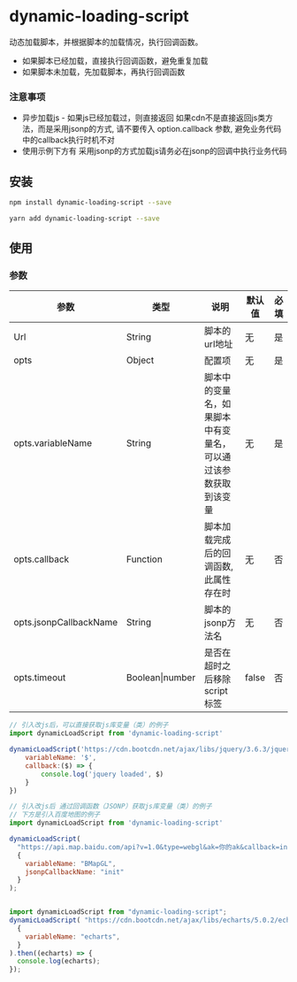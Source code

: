 # dynamic-loading-script

动态加载脚本，并根据脚本的加载情况，执行回调函数。
+ 如果脚本已经加载，直接执行回调函数，避免重复加载
+ 如果脚本未加载，先加载脚本，再执行回调函数



### 注意事项
+ 异步加载js - 如果js已经加载过，则直接返回 如果cdn不是直接返回js类方法，而是采用jsonp的方式, 请不要传入 option.callback 参数, 避免业务代码中的callback执行时机不对
+ 使用示例下方有 采用jsonp的方式加载js请务必在jsonp的回调中执行业务代码

## 安装

``` bash
npm install dynamic-loading-script --save
```

``` bash
yarn add dynamic-loading-script --save
```

## 使用

### 参数

| 参数                   | 类型            | 说明                                                         | 默认值 | 必填 |
| ---------------------- | --------------- | ------------------------------------------------------------ | ------ | ---- |
| Url                    | String          | 脚本的url地址                                                | 无     | 是   |
| opts                   | Object          | 配置项                                                       | 无     | 是   |
| opts.variableName      | String          | 脚本中的变量名，如果脚本中有变量名，可以通过该参数获取到该变量 | 无     | 是   |
| opts.callback          | Function        | 脚本加载完成后的回调函数, 此属性存在时                       | 无     | 否   |
| opts.jsonpCallbackName | String          | 脚本的jsonp方法名                                            | 无     | 否   |
| opts.timeout           | Boolean\|number | 是否在超时之后移除script标签                                 | false  | 否   |


``` javascript
// 引入改js后，可以直接获取js库变量（类）的例子
import dynamicLoadScript from 'dynamic-loading-script'

dynamicLoadScript('https://cdn.bootcdn.net/ajax/libs/jquery/3.6.3/jquery.min.js', {
    variableName: '$',
    callback:($) => {
        console.log('jquery loaded', $)
    }
})
```

``` javascript
// 引入改js后 通过回调函数（JSONP）获取js库变量（类）的例子
// 下方是引入百度地图的例子
import dynamicLoadScript from 'dynamic-loading-script'

dynamicLoadScript(
  "https://api.map.baidu.com/api?v=1.0&type=webgl&ak=你的ak&callback=init",
  {
    variableName: "BMapGL",
    jsonpCallbackName: "init"
  }
);
```

``` javascript

import dynamicLoadScript from "dynamic-loading-script";
dynamicLoadScript( "https://cdn.bootcdn.net/ajax/libs/echarts/5.0.2/echarts.min.js",
  {
    variableName: "echarts",
  }
).then((echarts) => {
  console.log(echarts);
});

```



